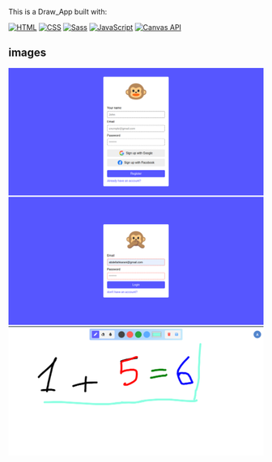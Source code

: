 This is a Draw_App built with:

[![HTML](https://img.shields.io/badge/HTML-E34F26?style=for-the-badge&logo=html5&logoColor=white)](https://developer.mozilla.org/en-US/docs/Web/HTML)
[![CSS](https://img.shields.io/badge/CSS-1572B6?style=for-the-badge&logo=css3&logoColor=white)](https://developer.mozilla.org/en-US/docs/Web/CSS)
[![Sass](https://img.shields.io/badge/Sass-CC6699?style=for-the-badge&logo=sass&logoColor=white)](https://sass-lang.com/)
[![JavaScript](https://img.shields.io/badge/JavaScript-F7DF1E?style=for-the-badge&logo=javascript&logoColor=black)](https://developer.mozilla.org/en-US/docs/Web/JavaScript)
[![Canvas API](https://img.shields.io/badge/Canvas_API-005bbb?style=for-the-badge&logo=html5&logoColor=white)](https://developer.mozilla.org/en-US/docs/Web/API/Canvas_API)



## images

<img src="imgs/app-img/registration.png">
<img src="imgs/app-img/login.png">
<img src="imgs/app-img/app.png">
